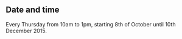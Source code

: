 Date and time
-------------
Every Thursday from 10am to 1pm, starting 8th of October until 10th December 2015.
